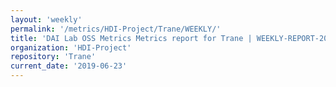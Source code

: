 ```yaml
---
layout: 'weekly'
permalink: '/metrics/HDI-Project/Trane/WEEKLY/'
title: 'DAI Lab OSS Metrics Metrics report for Trane | WEEKLY-REPORT-2019-06-23'
organization: 'HDI-Project'
repository: 'Trane'
current_date: '2019-06-23'
---
```

